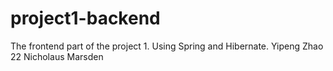 # project1-backend
The frontend part of the project 1. Using Spring and Hibernate.
Yipeng Zhao 22
Nicholaus Marsden
